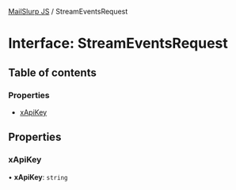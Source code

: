 [MailSlurp JS](../README.md) / StreamEventsRequest

# Interface: StreamEventsRequest

## Table of contents

### Properties

- [xApiKey](StreamEventsRequest.md#xapikey)

## Properties

### xApiKey

• **xApiKey**: `string`
